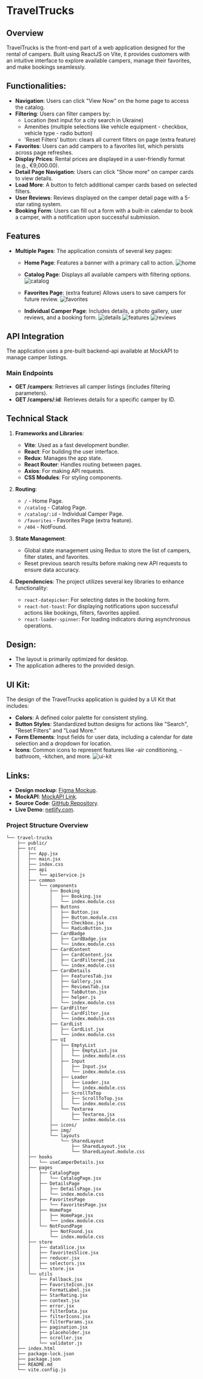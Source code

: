 # TravelTrucks

## Overview

TravelTrucks is the front-end part of a web application designed for the rental
of campers. Built using ReactJS on Vite, it provides customers with an
intuitive interface to explore available campers, manage their favorites, and
make bookings seamlessly.

## Functionalities:

- **Navigation**: Users can click "View Now" on the home page to access the
  catalog.
- **Filtering**: Users can filter campers by:
  - Location (text input for a city search in Ukraine)
  - Amenities (multiple selections like vehicle equipment - checkbox, vehicle
    type - radio button)
  - 'Reset Filters' button: clears all current filters on page (extra feature)
- **Favorites**: Users can add campers to a favorites list, which persists
  across page refreshes.
- **Display Prices**: Rental prices are displayed in a user-friendly format
  (e.g., €9,000.00).
- **Detail Page Navigation**: Users can click "Show more" on camper cards to
  view details.
- **Load More**: A button to fetch additional camper cards based on selected
  filters.
- **User Reviews**: Reviews displayed on the camper detail page with a 5-star
  rating system.
- **Booking Form**: Users can fill out a form with a built-in calendar to book a
  camper, with a notification upon successful submission.

## Features

- **Multiple Pages**: The application consists of several key pages:

  - **Home Page**: Features a banner with a primary call to action.
    ![home](https://drive.google.com/file/d/1B-7d0i0eGazATI6Obp04pKbspLlQEuo9/view?usp=sharing)

  - **Catalog Page**: Displays all available campers with filtering options.
    ![catalog](https://drive.google.com/file/d/1Mvawz7XLUhDZXecLlUm4IxeyerAA9gWP/view?usp=sharing)

  - **Favorites Page**: (extra feature) Allows users to save campers for future review.
    ![favorites](https://drive.google.com/file/d/1ZdIU6iyE9PPFTuRlG7XAldQM6wft8Hi1/view?usp=sharing)

  - **Individual Camper Page**: Includes details, a photo gallery, user reviews,
    and a booking form.
    ![details](https://drive.google.com/file/d/1ZdIU6iyE9PPFTuRlG7XAldQM6wft8Hi1/view?usp=sharing)
    ![features](https://drive.google.com/file/d/1wZgl1csYVjkSYH3dhe6Dtya3TxyA_96o/view?usp=sharing)
    ![reviews](https://drive.google.com/file/d/1sxKs9jzeJxCNPqbUU5VBgTGyyZMHU_4Q/view?usp=sharing)

## API Integration

The application uses a pre-built backend-api available at MockAPI to manage
camper listings.

### Main Endpoints

- **GET /campers**: Retrieves all camper listings (includes filtering
  parameters).
- **GET /campers/:id**: Retrieves details for a specific camper by ID.

## Technical Stack

1. **Frameworks and Libraries**:

   - **Vite**: Used as a fast development bundler.
   - **React**: For building the user interface.
   - **Redux**: Manages the app state.
   - **React Router**: Handles routing between pages.
   - **Axios**: For making API requests.
   - **CSS Modules**: For styling components.

2. **Routing**:

   - `/` - Home Page.
   - `/catalog` - Catalog Page.
   - `/catalog/:id` - Individual Camper Page.
   - `/favorites` - Favorites Page (extra feature).
   - `/404` - NotFound.

3. **State Management**:

   - Global state management using Redux to store the list of campers, filter
     states, and favorites.
   - Reset previous search results before making new API requests to ensure data
     accuracy.

4. **Dependencies**: The project utilizes several key libraries to enhance
   functionality:
   - `react-datepicker`: For selecting dates in the booking form.
   - `react-hot-toast`: For displaying notifications upon successful actions 
     like bookings, filters, favorites applied.
   - `react-loader-spinner`: For loading indicators during asynchronous
     operations.

## Design:

- The layout is primarily optimized for desktop.
- The application adheres to the provided design.

## UI Kit:

The design of the TravelTrucks application is guided by a UI Kit that includes:

- **Colors**: A defined color palette for consistent styling.
- **Button Styles**: Standardized button designs for actions like "Search", "Reset Filters" and
  "Load More."
- **Form Elements**: Input fields for user data, including a calendar for date
  selection and a dropdown for location.
- **Icons**: Common icons to represent features like -air conditioning, -bathroom,
  -kitchen, and more.
  ![ui-kit](https://drive.google.com/uc?id=1sTK3as_cnqiaCIzxcLcJKWLwp9OxLXg6)

## Links:

- **Design mockup**:
  [Figma Mockup](https://www.figma.com/design/6vTbzaB3EPgOreQz2jOJJe/Campers?node-id=0-1&t=wWUj9PeSd7v1KZ5q-1).
- **MockAPI**:
  [MockAPI Link](https://66b1f8e71ca8ad33d4f5f63e.mockapi.io/campers).
- **Source Code**: [GitHub Repository](https://github.com/dm-zhuk/test-task-reactjs).
- **Live Demo**: [netlify.com](.netlify.app).

### Project Structure Overview

```
└── travel-trucks
    ├── public/
    ├── src
    │   ├── App.jsx
    │   ├── main.jsx
    │   ├── index.css
    │   ├── api
    │   │   └── apiService.js
    │   ├── common
    │   │   └── components
    │   │       ├── Booking
    │   │       │   ├── Booking.jsx
    │   │       │   └── index.module.css
    │   │       ├── Buttons
    │   │       │   ├── Button.jsx
    │   │       │   ├── Button.module.css
    │   │       │   ├── Checkbox.jsx
    │   │       │   └── RadioButton.jsx
    │   │       ├── CardBadge
    │   │       │   ├── CardBadge.jsx
    │   │       │   └── index.module.css
    │   │       ├── CardContent
    │   │       │   ├── CardContent.jsx
    │   │       │   ├── CardFiltered.jsx
    │   │       │   └── index.module.css
    │   │       ├── CardDetails
    │   │       │   ├── FeaturesTab.jsx
    │   │       │   ├── Gallery.jsx
    │   │       │   ├── ReviewsTab.jsx
    │   │       │   ├── TabButton.jsx
    │   │       │   ├── helper.js
    │   │       │   └── index.module.css
    │   │       ├── CardFilter
    │   │       │   ├── CardFilter.jsx
    │   │       │   └── index.module.css
    │   │       ├── CardList
    │   │       │   ├── CardList.jsx
    │   │       │   └── index.module.css
    │   │       ├── UI
    │   │       │   ├── EmptyList
    │   │       │   │   ├── EmptyList.jsx
    │   │       │   │   └── index.module.css
    │   │       │   ├── Input
    │   │       │   │   ├── Input.jsx
    │   │       │   │   └── index.module.css
    │   │       │   ├── Loader
    │   │       │   │   ├── Loader.jsx
    │   │       │   │   └── index.module.css
    │   │       │   ├── ScrollToTop
    │   │       │   │   ├── ScrollToTop.jsx
    │   │       │   │   └── index.module.css
    │   │       │   └── Textarea
    │   │       │       ├── Textarea.jsx
    │   │       │       └── index.module.css
    │   │       ├── icons/
    │   │       ├── img/
    │   │       └── layouts
    │   │           └── SharedLayout
    │   │               ├── SharedLayout.jsx
    │   │               └── SharedLayout.module.css
    │   ├── hooks
    │   │   └── useCamperDetails.jsx
    │   ├── pages
    │   │   ├── CatalogPage
    │   │   │   └── CatalogPage.jsx
    │   │   ├── DetailsPage
    │   │   │   ├── DetailsPage.jsx
    │   │   │   └── index.module.css
    │   │   ├── FavoritesPage
    │   │   │   └── FavoritesPage.jsx
    │   │   ├── HomePage
    │   │   │   ├── HomePage.jsx
    │   │   │   └── index.module.css
    │   │   └── NotFoundPage
    │   │       ├── NotFound.jsx
    │   │       └── index.module.css
    │   ├── store
    │   │   ├── dataSlice.jsx
    │   │   ├── favoritesSlice.jsx
    │   │   ├── reducer.jsx
    │   │   ├── selectors.jsx
    │   │   └── store.jsx
    │   └── utils
    │       ├── Fallback.jsx
    │       ├── FavoriteIcon.jsx
    │       ├── FormatLabel.jsx
    │       ├── StarRating.jsx
    │       ├── context.jsx
    │       ├── error.jsx
    │       ├── filterData.jsx
    │       ├── filterIcons.jsx
    │       ├── filterParams.jsx
    │       ├── pagination.jsx
    │       ├── placeholder.jsx
    │       ├── scroller.jsx
    │       └── validator.js
    ├── index.html
    ├── package-lock.json
    ├── package.json
    ├── README.md
    └── vite.config.js
```
